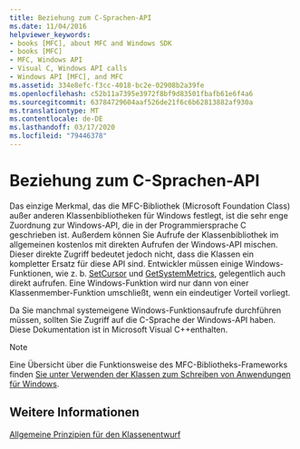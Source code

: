 ```yaml
---
title: Beziehung zum C-Sprachen-API
ms.date: 11/04/2016
helpviewer_keywords:
- books [MFC], about MFC and Windows SDK
- books [MFC]
- MFC, Windows API
- Visual C, Windows API calls
- Windows API [MFC], and MFC
ms.assetid: 334e8efc-f3cc-4018-bc2e-02908b2a39fe
ms.openlocfilehash: c52b11a7395e3972f8bf9d83501fbafb61e6f4a6
ms.sourcegitcommit: 63784729604aaf526de21f6c6b62813882af930a
ms.translationtype: MT
ms.contentlocale: de-DE
ms.lasthandoff: 03/17/2020
ms.locfileid: "79446378"
---
```

# <a name="relationship-to-the-c-language-api"></a>Beziehung zum C-Sprachen-API

Das einzige Merkmal, das die MFC-Bibliothek (Microsoft Foundation Class) außer anderen Klassenbibliotheken für Windows festlegt, ist die sehr enge Zuordnung zur Windows-API, die in der Programmiersprache C geschrieben ist. Außerdem können Sie Aufrufe der Klassenbibliothek im allgemeinen kostenlos mit direkten Aufrufen der Windows-API mischen. Dieser direkte Zugriff bedeutet jedoch nicht, dass die Klassen ein kompletter Ersatz für diese API sind. Entwickler müssen einige Windows-Funktionen, wie z. b. [SetCursor](/windows/win32/api/winuser/nf-winuser-setcursor) und [GetSystemMetrics](/windows/win32/api/winuser/nf-winuser-getsystemmetrics), gelegentlich auch direkt aufrufen. Eine Windows-Funktion wird nur dann von einer Klassenmember-Funktion umschließt, wenn ein eindeutiger Vorteil vorliegt.

Da Sie manchmal systemeigene Windows-Funktionsaufrufe durchführen müssen, sollten Sie Zugriff auf die C-Sprache der Windows-API haben. Diese Dokumentation ist in Microsoft Visual C++enthalten.

> [!NOTE]
>  Eine Übersicht über die Funktionsweise des MFC-Bibliotheks-Frameworks finden [Sie unter Verwenden der Klassen zum Schreiben von Anwendungen für Windows](../mfc/using-the-classes-to-write-applications-for-windows.md).

## <a name="see-also"></a>Weitere Informationen

[Allgemeine Prinzipien für den Klassenentwurf](../mfc/general-class-design-philosophy.md)
